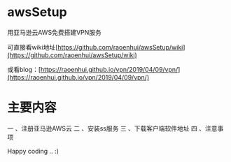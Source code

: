 # awsSetup

用亚马逊云AWS免费搭建VPN服务

可直接看wiki地址[https://github.com/raoenhui/awsSetup/wiki](https://github.com/raoenhui/awsSetup/wiki)

或看blog：[https://raoenhui.github.io/vpn/2019/04/09/vpn/](https://raoenhui.github.io/vpn/2019/04/09/vpn/)

# 主要内容
一 、注册亚马逊AWS云
二 、安装ss服务
三 、下载客户端软件地址
四 、注意事项


Happy coding .. :)








